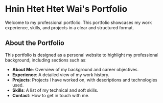 # Hnin Htet Htet Wai's Portfolio

Welcome to my professional portfolio. This portfolio showcases my work experience, skills, and projects in a clear and structured format.


## About the Portfolio

This portfolio is designed as a personal website to highlight my professional background, including sections such as:

- **About Me**: Overview of my background and career objectives.
- **Experience**: A detailed view of my work history.
- **Projects**: Projects I have worked on, with descriptions and technologies used.
- **Skills**: A list of my technical and soft skills.
- **Contact**: How to get in touch with me.


